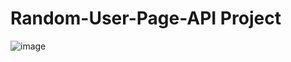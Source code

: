 # Random-User-Page-API Project

<img alt="image" src="https://raw.githubusercontent.com/PokeAPI/sprites/master/sprites/pokemon/25.png">